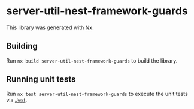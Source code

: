 # server-util-nest-framework-guards

This library was generated with [Nx](https://nx.dev).

## Building

Run `nx build server-util-nest-framework-guards` to build the library.

## Running unit tests

Run `nx test server-util-nest-framework-guards` to execute the unit tests via [Jest](https://jestjs.io).
